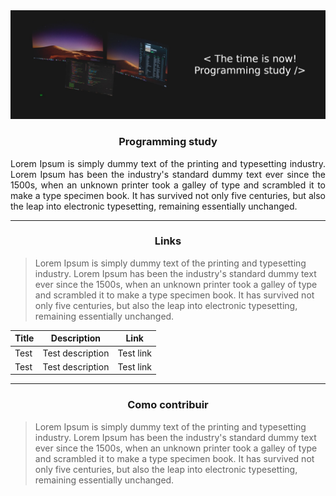 <img src="imgs/Banner_Programming_Study.jpg"/>

<h3 align="center">Programming study</h3>

<p style="text-align: justify;">Lorem Ipsum is simply dummy text of the printing and  typesetting industry. Lorem Ipsum has been the industry's standard dummy text ever since the 1500s, when an unknown printer took a galley of  type and scrambled it to make a type specimen book. It has survived not  only five centuries, but also the leap into electronic typesetting,  remaining essentially unchanged.</p>

---

<h3 align="center">Links</h3>

> Lorem Ipsum is simply dummy text of the printing and  typesetting industry. Lorem Ipsum has been the industry's standard dummy text ever since the 1500s, when an unknown printer took a galley of  type and scrambled it to make a type specimen book. It has survived not  only five centuries, but also the leap into electronic typesetting,  remaining essentially unchanged.

| **Title** | Description      | Link      |
| --------- | ---------------- | --------- |
| Test      | Test description | Test link |
| Test      | Test description | Test link |

---

<h3 align="center">Como contribuir</h3>

> Lorem Ipsum is simply dummy text of the printing and  typesetting industry. Lorem Ipsum has been the industry's standard dummy text ever since the 1500s, when an unknown printer took a galley of  type and scrambled it to make a type specimen book. It has survived not  only five centuries, but also the leap into electronic typesetting,  remaining essentially unchanged.
